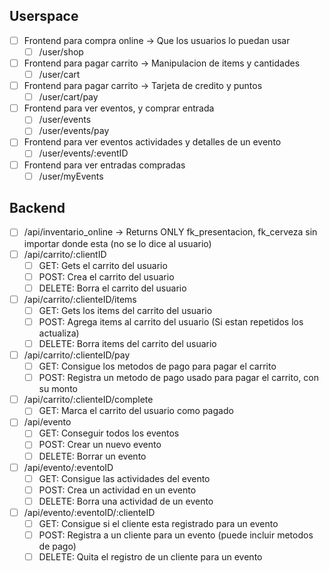 ## Userspace
- [ ] Frontend para compra online -> Que los usuarios lo puedan usar
    - [ ] /user/shop
- [ ] Frontend para pagar carrito -> Manipulacion de items y cantidades
    - [ ] /user/cart
- [ ] Frontend para pagar carrito -> Tarjeta de credito y puntos
    - [ ] /user/cart/pay
- [ ] Frontend para ver eventos, y comprar entrada
    - [ ] /user/events
    - [ ] /user/events/pay
- [ ] Frontend para ver eventos actividades y detalles de un evento
    - [ ] /user/events/:eventID
- [ ] Frontend para ver entradas compradas
    - [ ] /user/myEvents

## Backend
- [ ] /api/inventario_online -> Returns ONLY fk_presentacion, fk_cerveza sin importar donde esta (no se lo dice al usuario)
- [ ] /api/carrito/:clientID
    - [ ] GET: Gets el carrito del usuario
    - [ ] POST: Crea el carrito del usuario
    - [ ] DELETE: Borra el carrito del usuario
- [ ] /api/carrito/:clienteID/items
    - [ ] GET: Gets los items del carrito del usuario
    - [ ] POST: Agrega items al carrito del usuario (Si estan repetidos los actualiza)
    - [ ] DELETE: Borra items del carrito del usuario
- [ ] /api/carrito/:clienteID/pay
    - [ ] GET: Consigue los metodos de pago para pagar el carrito
    - [ ] POST: Registra un metodo de pago usado para pagar el carrito, con su monto
- [ ] /api/carrito/:clienteID/complete
    - [ ] GET: Marca el carrito del usuario como pagado
- [ ] /api/evento
    - [ ] GET: Conseguir todos los eventos
    - [ ] POST: Crear un nuevo evento
    - [ ] DELETE: Borrar un evento
- [ ] /api/evento/:eventoID
    - [ ] GET: Consigue las actividades del evento
    - [ ] POST: Crea un actividad en un evento
    - [ ] DELETE: Borra una actividad de un evento
- [ ] /api/evento/:eventoID/:clienteID
    - [ ] GET: Consigue si el cliente esta registrado para un evento
    - [ ] POST: Registra a un cliente para un evento (puede incluir metodos de pago)
    - [ ] DELETE: Quita el registro de un cliente para un evento